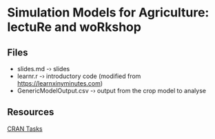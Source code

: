 # Simulation Models for Agriculture: lectuRe and woRkshop

## Files

- slides.md -› slides
- learnr.r -› introductory code (modified from https://learnxinyminutes.com)
- GenericModelOutput.csv -› output from the crop model to analyse

## Resources

[CRAN Tasks](https://cran.r-project.org/web/views/)
